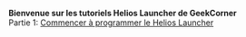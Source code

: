 **Bienvenue sur les tutoriels Helios Launcher de GeekCorner**  
Partie 1: <a href="P1" target="_blank">Commencer à programmer le Helios Launcher</a>
